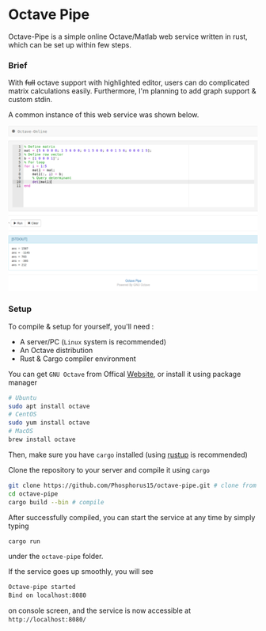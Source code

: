 # Octave Pipe

Octave-Pipe is a simple online Octave/Matlab web service written in rust, which can be set up within few steps.

### Brief

With ~~full~~ octave support with highlighted editor, users can do complicated matrix calculations easily. Furthermore, I'm planning to add graph support & custom stdin.

A common instance of this web service was shown below.

![Website Preview](https://github.com/Phosphorus15/octave-pipe/blob/master/_preview.png?raw=true)

### Setup

To compile & setup for yourself, you'll need :

* A server/PC (`Linux` system is recommended)
* An Octave distribution
* Rust & Cargo compiler environment

You can get `GNU Octave` from Offical [Website](https://www.gnu.org/software/octave/), or install it using package manager

```bash
# Ubuntu
sudo apt install octave
# CentOS
sudo yum install octave
# MacOS
brew install octave
```

Then, make sure you have `cargo` installed (using [rustup](https://www.rust-lang.org/tools/install) is recommended)

Clone the repository to your server and compile it using `cargo`

```bash
git clone https://github.com/Phosphorus15/octave-pipe.git # clone from github
cd octave-pipe
cargo build --bin # compile
```

After successfully compiled, you can start the service at any time by simply typing

```bash
cargo run
```

under  the `octave-pipe` folder.

If the service goes up smoothly, you will see

```bash
Octave-pipe started
Bind on localhost:8080
```

on console screen, and the service is now accessible at `http://localhost:8080/`